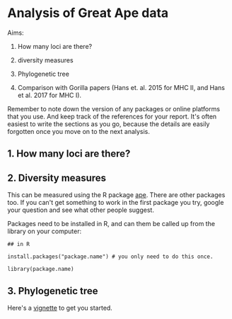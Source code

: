 # Analysis of Great Ape data

Aims: 

1. How many loci are there? 

2. diversity measures

3. Phylogenetic tree

4. Comparison with Gorilla papers (Hans et. al. 2015 for MHC II, and Hans et al. 2017 for MHC I). 

Remember to note down the version of any packages or online platforms that you use. And keep track of the references for your report. 
It's often easiest to write the sections as you go, because the details are easily forgotten once you move on to the next analysis. 


## 1. How many loci are there? 



## 2. Diversity measures

This can be measured using the R package [ape](https://www.rdocumentation.org/packages/ape/versions/5.1). There are other packages too. If you can't get something to work in the first package you try, google your question and see what other people suggest. 

Packages need to be installed in R, and can them be called up from the library on your computer: 
```
## in R

install.packages("package.name") # you only need to do this once. 

library(package.name)

```


## 3. Phylogenetic tree

Here's a [vignette](http://www.phytools.org/eqg/Exercise_3.2/) to get you started. 
